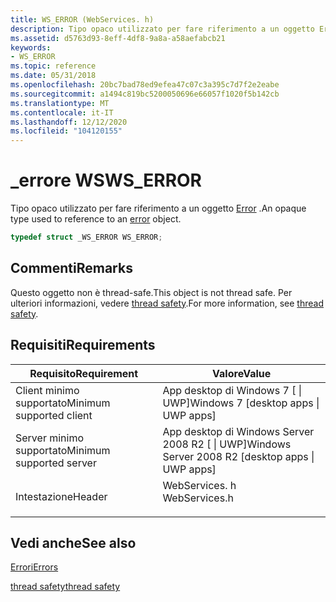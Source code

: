```yaml
---
title: WS_ERROR (WebServices. h)
description: Tipo opaco utilizzato per fare riferimento a un oggetto Error.
ms.assetid: d5763d93-8eff-4df8-9a8a-a58aefabcb21
keywords:
- WS_ERROR
ms.topic: reference
ms.date: 05/31/2018
ms.openlocfilehash: 20bc7bad78ed9efea47c07c3a395c7d7f2e2eabe
ms.sourcegitcommit: a1494c819bc5200050696e66057f1020f5b142cb
ms.translationtype: MT
ms.contentlocale: it-IT
ms.lasthandoff: 12/12/2020
ms.locfileid: "104120155"
---
```

# <a name="ws_error"></a><span data-ttu-id="f8de9-104">\_errore WS</span><span class="sxs-lookup"><span data-stu-id="f8de9-104">WS\_ERROR</span></span>

<span data-ttu-id="f8de9-105">Tipo opaco utilizzato per fare riferimento a un oggetto [Error](errors.md) .</span><span class="sxs-lookup"><span data-stu-id="f8de9-105">An opaque type used to reference to an [error](errors.md) object.</span></span>


```C++
typedef struct _WS_ERROR WS_ERROR;
```



## <a name="remarks"></a><span data-ttu-id="f8de9-106">Commenti</span><span class="sxs-lookup"><span data-stu-id="f8de9-106">Remarks</span></span>

<span data-ttu-id="f8de9-107">Questo oggetto non è thread-safe.</span><span class="sxs-lookup"><span data-stu-id="f8de9-107">This object is not thread safe.</span></span> <span data-ttu-id="f8de9-108">Per ulteriori informazioni, vedere [thread safety](thread-safety.md).</span><span class="sxs-lookup"><span data-stu-id="f8de9-108">For more information, see [thread safety](thread-safety.md).</span></span>

## <a name="requirements"></a><span data-ttu-id="f8de9-109">Requisiti</span><span class="sxs-lookup"><span data-stu-id="f8de9-109">Requirements</span></span>



| <span data-ttu-id="f8de9-110">Requisito</span><span class="sxs-lookup"><span data-stu-id="f8de9-110">Requirement</span></span> | <span data-ttu-id="f8de9-111">Valore</span><span class="sxs-lookup"><span data-stu-id="f8de9-111">Value</span></span> |
|-------------------------------------|------------------------------------------------------------------------------------------|
| <span data-ttu-id="f8de9-112">Client minimo supportato</span><span class="sxs-lookup"><span data-stu-id="f8de9-112">Minimum supported client</span></span><br/> | <span data-ttu-id="f8de9-113">App desktop di Windows 7 \[ \| UWP\]</span><span class="sxs-lookup"><span data-stu-id="f8de9-113">Windows 7 \[desktop apps \| UWP apps\]</span></span><br/>                                        |
| <span data-ttu-id="f8de9-114">Server minimo supportato</span><span class="sxs-lookup"><span data-stu-id="f8de9-114">Minimum supported server</span></span><br/> | <span data-ttu-id="f8de9-115">App desktop di Windows Server 2008 R2 \[ \| UWP\]</span><span class="sxs-lookup"><span data-stu-id="f8de9-115">Windows Server 2008 R2 \[desktop apps \| UWP apps\]</span></span><br/>                           |
| <span data-ttu-id="f8de9-116">Intestazione</span><span class="sxs-lookup"><span data-stu-id="f8de9-116">Header</span></span><br/>                   | <dl> <span data-ttu-id="f8de9-117"><dt>WebServices. h</dt></span><span class="sxs-lookup"><span data-stu-id="f8de9-117"><dt>WebServices.h</dt></span></span> </dl> |



## <a name="see-also"></a><span data-ttu-id="f8de9-118">Vedi anche</span><span class="sxs-lookup"><span data-stu-id="f8de9-118">See also</span></span>

<dl> <dt>

[<span data-ttu-id="f8de9-119">Errori</span><span class="sxs-lookup"><span data-stu-id="f8de9-119">Errors</span></span>](errors.md)
</dt> <dt>

[<span data-ttu-id="f8de9-120">thread safety</span><span class="sxs-lookup"><span data-stu-id="f8de9-120">thread safety</span></span>](thread-safety.md)
</dt> </dl>

 

 





